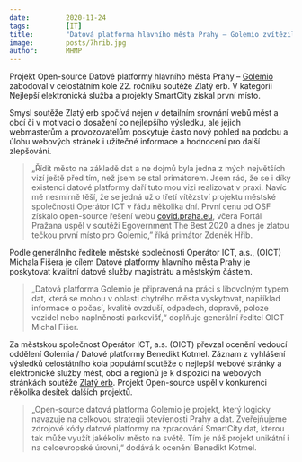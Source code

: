```yaml
---
date:         2020-11-24
tags:         [IT]
title:        "Datová platforma hlavního města Prahy – Golemio zvítězila v soutěži Zlatý erb"
image: 	      posts/7hrib.jpg
author:       MHMP
---
```


Projekt Open-source Datové platformy hlavního města Prahy – [Golemio](https://golemio.cz/) zabodoval v celostátním kole 22. ročníku soutěže Zlatý erb. V kategorii Nejlepší elektronická služba a projekty SmartCity získal první místo.

Smysl soutěže Zlatý erb spočívá nejen v detailním srovnání webů měst a obcí či v motivaci o dosažení co nejlepšího výsledku, ale jejich webmasterům a provozovatelům poskytuje často nový pohled na podobu a úlohu webových stránek i užitečné informace a hodnocení pro další zlepšování.

> „Řídit město na základě dat a ne dojmů byla jedna z mých největších vizí ještě před tím, než jsem se stal primátorem. Jsem rád, že se i díky existenci datové platformy daří tuto mou vizi realizovat v praxi. Navíc mě nesmírně těší, že se jedná už o třetí vítězství projektu městské společnosti Operátor ICT v řádu několika dní. První cenu od OSF získalo open-source řešení webu [covid.praha.eu](http://covid.praha.eu/), včera Portál Pražana uspěl v soutěži Egovernment The Best 2020 a dnes je zlatou tečkou první místo pro Golemio,” říká primátor Zdeněk Hřib.

Podle generálního ředitele městské společnosti Operátor ICT, a.s., (OICT) Michala Fišera je cílem Datové platformy hlavního města Prahy je poskytovat kvalitní datové služby magistrátu a městským částem.

> „Datová platforma Golemio je připravená na práci s libovolným typem dat, která se mohou v oblasti chytrého města vyskytovat, například informace o počasí, kvalitě ovzduší, odpadech, dopravě, poloze vozidel nebo naplněnosti parkovišť,“ doplňuje generální ředitel OICT Michal Fišer.

Za městskou společnost Operátor ICT, a.s. (OICT) převzal ocenění vedoucí oddělení Golemia / Datové platformy Benedikt Kotmel. Záznam z vyhlášení výsledků celostátního kola populární soutěže o nejlepší webové stránky a elektronické služby měst, obcí a regionů je k dispozici na webových stránkách soutěže [Zlatý erb](http://zlatyerb.cz/). Projekt Open-source uspěl v konkurenci několika desítek dalších projektů.

> „Open-source datová platforma Golemio je projekt, který logicky navazuje na celkovou strategii otevřenosti Prahy a dat. Zveřejňujeme zdrojové kódy datové platformy na zpracování SmartCity dat, kterou tak může využít jakékoliv město na světě. Tím je náš projekt unikátní i na celoevropské úrovni,“ dodává k ocenění Benedikt Kotmel.
